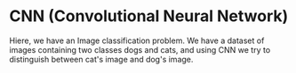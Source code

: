 # CNN (Convolutional Neural Network)
Hiere, we have an Image classification problem. We have a dataset of images containing two classes dogs and cats, and using CNN we try to distinguish between cat's image and dog's image.
